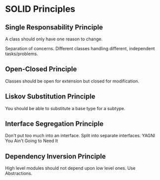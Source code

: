 # SOLID Principles

## Single Responsability Principle
A class should only have one reason to change.

Separation of concerns. Different classes handling different, independent tasks/problems.

## Open-Closed Principle
Classes should be open for extension but closed for modification.

## Liskov Substitution Principle
You should be able to substitute a base type for a subtype.

## Interface Segregation Principle
Don't put too much into an interface. Split into separate interfaces.
YAGNI You Ain't Going to Need It

## Dependency Inversion Principle
High level modules should not depend upon low level ones. Use Abstractions.
